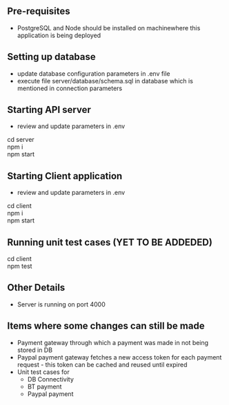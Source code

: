 ## Pre-requisites

- PostgreSQL and Node should be installed on machinewhere this application is being deployed

## Setting up database

- update database configuration parameters in .env file
- execute file server/database/schema.sql in database which is mentioned in connection parameters

## Starting API server

- review and update parameters in .env

cd server  
npm i  
npm start  

## Starting Client application

- review and update parameters in .env

cd client  
npm i  
npm start  

## Running unit test cases (YET TO BE ADDEDED)

cd client  
npm test  

## Other Details

- Server is running on port 4000

## Items where some changes can still be made

- Payment gateway through which a payment was made in not being stored in DB
- Paypal payment gateway fetches a new access token for each payment request - this token can be cached and reused until expired
- Unit test cases for
  - DB Connectivity
  - BT payment
  - Paypal payment
